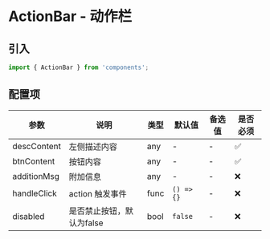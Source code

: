 # ActionBar - 动作栏

## 引入
```jsx
import { ActionBar } from 'components';
```

## 配置项
| 参数 | 说明 | 类型 | 默认值 |备选值 | 是否必须 |
| --- | --- | --- | --- | --- | --- |
| descContent | 左侧描述内容 | any | - | - | ✅  |
| btnContent | 按钮内容 | any | - | - | ✅  |
| additionMsg | 附加信息 | any | - | - | ❌ |
| handleClick | action 触发事件 | func | `() => {}` | - | ❌ |
| disabled | 是否禁止按钮，默认为false | bool | `false` | - | ❌ |
